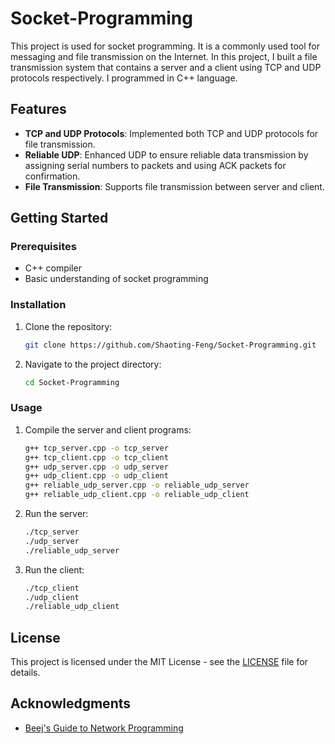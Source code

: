 # Socket-Programming

This project is used for socket programming. It is a commonly used tool for messaging and file transmission on the Internet. In this project, I built a file transmission system that contains a server and a client using TCP and UDP protocols respectively. I programmed in C++ language.

## Features

- **TCP and UDP Protocols**: Implemented both TCP and UDP protocols for file transmission.
- **Reliable UDP**: Enhanced UDP to ensure reliable data transmission by assigning serial numbers to packets and using ACK packets for confirmation.
- **File Transmission**: Supports file transmission between server and client.

## Getting Started

### Prerequisites

- C++ compiler
- Basic understanding of socket programming

### Installation

1. Clone the repository:
   ```sh
   git clone https://github.com/Shaoting-Feng/Socket-Programming.git
   ```
2. Navigate to the project directory:
   ```sh
   cd Socket-Programming
   ```

### Usage

1. Compile the server and client programs:
   ```sh
   g++ tcp_server.cpp -o tcp_server
   g++ tcp_client.cpp -o tcp_client
   g++ udp_server.cpp -o udp_server
   g++ udp_client.cpp -o udp_client
   g++ reliable_udp_server.cpp -o reliable_udp_server
   g++ reliable_udp_client.cpp -o reliable_udp_client
   ```
2. Run the server:
   ```sh
   ./tcp_server
   ./udp_server
   ./reliable_udp_server
   ```
3. Run the client:
   ```sh
   ./tcp_client
   ./udp_client
   ./reliable_udp_client
   ```

## License

This project is licensed under the MIT License - see the [LICENSE](LICENSE) file for details.

## Acknowledgments

- [Beej's Guide to Network Programming](https://beej.us/guide/bgnet/)

